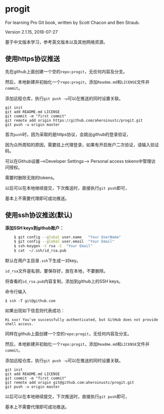 # progit
For learning Pro Git book, written by Scott Chacon and Ben Straub.

Version 2.1.15, 2018-07-27

基于中文版本学习，参考英文版本以及其他网络资源。


## 使用https协议推送

先在github上面创建一个空的`repo:progit`，无任何内容及分支。

然后，本地新建并初始化一个`repo:progit`，添加`Readme.md`和`LICENSE`文件并`commit`。

添加远程仓库，执行`git push -u`可以在推送的同时设置关联。

    git init
    git add README.md LICENSE
    git commit -m "first commit"
    git remote add origin https://github.com/aheroinustc/progit.git
    git push -u origin master
    
首次`push`时，因为采取的是https协议，会跳出github的登录验证，

因为众所周知的原因，需要挂上代理登录，如果有开启账户二次验证，请输入验证码。

可以在Github设置-->Developer Settings--> Personal access tokens中管理访问授权。

需要时删除无效的tokens。

以后可以在本地继续提交，下次推送时，直接执行`git push`即可，

基本上不需要代理即可成功推送。

## 使用ssh协议推送(默认)

**添加SSH keys到github账户：**

``` bash
    $ git config --global user.name   "Your UserName"
    $ git config --global user.email  "Your Email"
    $ ssh-keygen -t rsa -C  "Your Email"
    $ cat  ~/.ssh/id_rsa.pub
```
默认在用户主目录`.ssh`下生成一对key。

`id_rsa`文件是私钥，要保存好，放在本地，不要删除。

将查看的`id_rsa.pub`内容复制，添加到github上的SSH keys。

命令行输入

    $ ssh -T git@github.com

如果出现如下信息则代表成功：

    Hi xxx! You've successfully authenticated, but GitHub does not provide shell access.

同样在github上面创建一个空的`repo:progit`，无任何内容及分支。

然后，本地新建并初始化一个`repo:progit`，添加`Readme.md`和`LICENSE`文件并`commit`。

添加远程仓库，执行`git push -u`可以在推送的同时设置关联。

    git init
    git add README.md LICENSE
    git commit -m "first commit"
    git remote add origin git@github.com:aheroinustc/progit.git
    git push -u origin master
    
以后可以在本地继续提交，下次推送时，直接执行`git push`即可，

基本上不需要代理即可成功推送。
